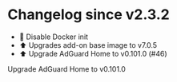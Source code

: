 # Changelog since v2.3.2
- :hammer: Disable Docker init 
- :arrow_up: Upgrades add-on base image to v7.0.5 
- :arrow_up: Upgrade AdGuard Home to v0.101.0 (#46)

Upgrade AdGuard Home to v0.101.0 
